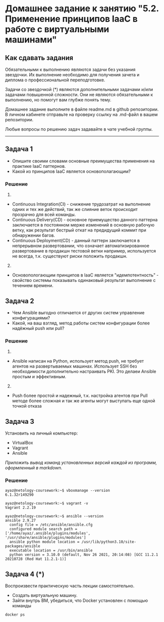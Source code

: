 # Домашнее задание к занятию "5.2. Применение принципов IaaC в работе с виртуальными машинами"

## Как сдавать задания

Обязательными к выполнению являются задачи без указания звездочки. Их выполнение необходимо для получения зачета и диплома о профессиональной переподготовке.

Задачи со звездочкой (*) являются дополнительными задачами и/или задачами повышенной сложности. Они не являются обязательными к выполнению, но помогут вам глубже понять тему.

Домашнее задание выполните в файле readme.md в github репозитории. В личном кабинете отправьте на проверку ссылку на .md-файл в вашем репозитории.

Любые вопросы по решению задач задавайте в чате учебной группы.

---

## Задача 1

- Опишите своими словами основные преимущества применения на практике IaaC паттернов.
- Какой из принципов IaaC является основополагающим?

### Решение

1) 
- Continuous Integration(CI) - снижение трудозатрат на выполнение одних и тех же действий, так же слияние веток происходит прозрачно для всей команды.
- Continuous Delivery(CD) - основное приемущество данного паттерна заключается в постоянном мерже изменений в основную рабочую ветку, 
как результат бестрый откат на предидущий коммит при обнаружении багов.
- Continuous Deployment(CD) - данный паттерн заключается в непрерывном развертовании, что означает автоматизированное развертование
в продакшн тестовой ветки например, используется не всегда, т.к. существуют риски положить продакшн.
2) 
- Основопологающим принципов в IaaC является "идемпотентность" - свойство системы показывать одинаковый результат выполнение с течением времени.

## Задача 2

- Чем Ansible выгодно отличается от других систем управление конфигурациями?
- Какой, на ваш взгляд, метод работы систем конфигурации более надёжный push или pull?

### Решение

1)
- Ansible написан на Python, использует метод push, не требует агентов на развертываемых машинах. 
Использует SSH без необходимости дополнительно настраивать PKI. Это делаеи Ansible простым и эффективным.
2)
- Push более простой и надежный, т.к. настройка агентов при Pull методе более сложная и так же агенты могут выступать еще одной точкой отказа

## Задача 3

Установить на личный компьютер:

- VirtualBox
- Vagrant
- Ansible

*Приложить вывод команд установленных версий каждой из программ, оформленный в markdown.*

### Решение

```
ayaz@netology-coursework:~$ vboxmanage --version
6.1.32r149290
```
```
ayaz@netology-coursework:~$ vagrant -v
Vagrant 2.2.19
```
```
ayaz@netology-coursework:~$ ansible --version
ansible 2.9.27
  config file = /etc/ansible/ansible.cfg
  configured module search path = ['/home/ayaz/.ansible/plugins/modules', '/usr/share/ansible/plugins/modules']
  ansible python module location = /usr/lib/python3.10/site-packages/ansible
  executable location = /usr/bin/ansible
  python version = 3.10.0 (default, Nov 26 2021, 20:14:08) [GCC 11.2.1 20210728 (Red Hat 11.2.1-1)]
```

## Задача 4 (*)

Воспроизвести практическую часть лекции самостоятельно.

- Создать виртуальную машину.
- Зайти внутрь ВМ, убедиться, что Docker установлен с помощью команды
```
docker ps
```
